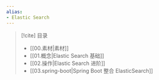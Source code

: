 ```yaml
---
alias:
- Elastic Search
---
```


> [!cite] 目录
> - [[00.素材|素材]]
> - [[01.概念|Elastic Search 基础]]
> - [[02.操作|Elastic Search 进阶]]
> - [[03.spring-boot|Spring Boot 整合 ElasticSearch]]
